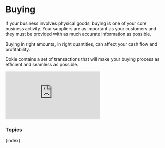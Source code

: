 <!-- add-breadcrumbs -->
# Buying

If your business involves physical goods, buying is one of your core business
activity. Your suppliers are as important as your customers and they must be
provided with as much accurate information as possible.

Buying in right amounts, in right quantities, can affect your cash flow and
profitability.

Dokie contains a set of transactions that will make your buying process as
efficient and seamless as possible.

<div class="embed-container">
    <iframe src="https://www.youtube.com/embed/efFajTTQBa8?rel=0" frameborder="0" allow="autoplay; encrypted-media" allowfullscreen>
    </iframe>
</div>

### Topics

{index}
